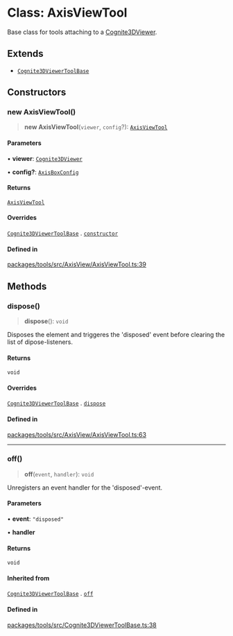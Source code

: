 # Class: AxisViewTool

Base class for tools attaching to a [Cognite3DViewer](../../classes/Cognite3DViewer.md).

## Extends

- [`Cognite3DViewerToolBase`](Cognite3DViewerToolBase.md)

## Constructors

### new AxisViewTool()

> **new AxisViewTool**(`viewer`, `config`?): [`AxisViewTool`](AxisViewTool.md)

#### Parameters

• **viewer**: [`Cognite3DViewer`](../../classes/Cognite3DViewer.md)

• **config?**: [`AxisBoxConfig`](../type-aliases/AxisBoxConfig.md)

#### Returns

[`AxisViewTool`](AxisViewTool.md)

#### Overrides

[`Cognite3DViewerToolBase`](Cognite3DViewerToolBase.md) . [`constructor`](Cognite3DViewerToolBase.md#constructors)

#### Defined in

[packages/tools/src/AxisView/AxisViewTool.ts:39](https://github.com/cognitedata/reveal/blob/2acd9d17229d2bc8e309653b4d6a39ad941e44f1/viewer/packages/tools/src/AxisView/AxisViewTool.ts#L39)

## Methods

### dispose()

> **dispose**(): `void`

Disposes the element and triggeres the 'disposed' event before clearing the list
of dipose-listeners.

#### Returns

`void`

#### Overrides

[`Cognite3DViewerToolBase`](Cognite3DViewerToolBase.md) . [`dispose`](Cognite3DViewerToolBase.md#dispose)

#### Defined in

[packages/tools/src/AxisView/AxisViewTool.ts:63](https://github.com/cognitedata/reveal/blob/2acd9d17229d2bc8e309653b4d6a39ad941e44f1/viewer/packages/tools/src/AxisView/AxisViewTool.ts#L63)

***

### off()

> **off**(`event`, `handler`): `void`

Unregisters an event handler for the 'disposed'-event.

#### Parameters

• **event**: `"disposed"`

• **handler**

#### Returns

`void`

#### Inherited from

[`Cognite3DViewerToolBase`](Cognite3DViewerToolBase.md) . [`off`](Cognite3DViewerToolBase.md#off)

#### Defined in

[packages/tools/src/Cognite3DViewerToolBase.ts:38](https://github.com/cognitedata/reveal/blob/2acd9d17229d2bc8e309653b4d6a39ad941e44f1/viewer/packages/tools/src/Cognite3DViewerToolBase.ts#L38)

